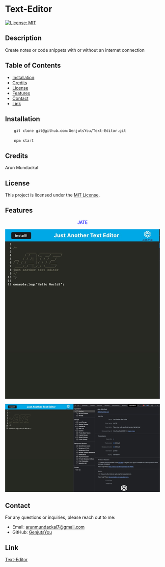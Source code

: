 # Text-Editor

[![License: MIT](https://img.shields.io/badge/License-MIT-yellow.svg)](https://opensource.org/licenses/MIT)

## Description

Create notes or code snippets with or without an internet connection

## Table of Contents

- [Installation](#installation)
- [Credits](#credits)
- [License](#license)
- [Features](#features)
- [Contact](#contact)
- [Link](#link)

## Installation

        git clone git@github.com:GenjutsYou/Text-Editor.git

        npm start

## Credits

Arun Mundackal

## License

This project is licensed under the [MIT License](https://opensource.org/licenses/MIT).

## Features

<div style="text-align: center; color: blue;">JATE</div>

![JATE](client/src/images/jate.jpg)

![MANIFEST](client/src/images/jatemanifest.jpg)

## Contact
For any questions or inquiries, please reach out to me:
- Email: arunmundackal7@gmail.com
- GitHub: [GenjutsYou](https://github.com/GenjutsYou)

## Link

[Text-Editor](https://jate-genjutsyou-6c65190eccd0.herokuapp.com/)
